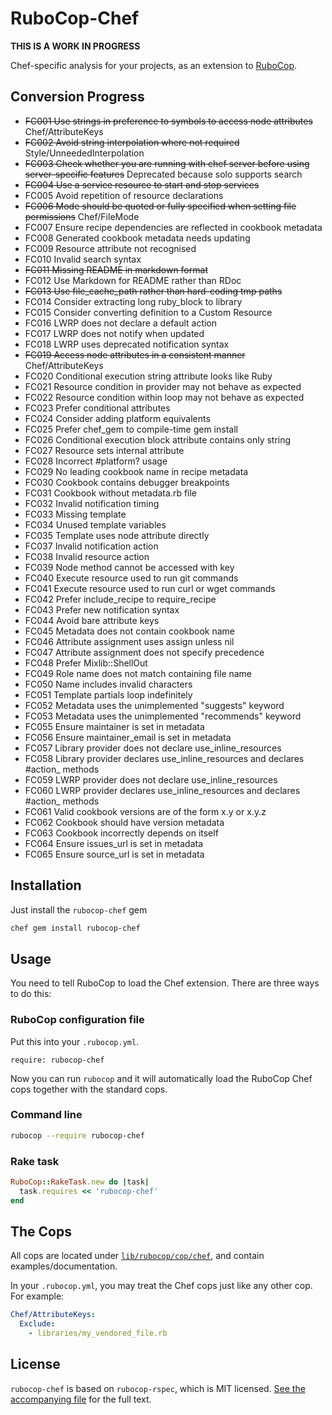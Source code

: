 # RuboCop-Chef

**THIS IS A WORK IN PROGRESS**

Chef-specific analysis for your projects, as an extension to
[RuboCop](https://github.com/bbatsov/rubocop).

## Conversion Progress

* ~~FC001 Use strings in preference to symbols to access node attributes~~ Chef/AttributeKeys
* ~~FC002 Avoid string interpolation where not required~~ Style/UnneededInterpolation
* ~~FC003 Check whether you are running with chef server before using server-specific features~~ Deprecated because solo supports search
* ~~FC004 Use a service resource to start and stop services~~
* FC005 Avoid repetition of resource declarations
* ~~FC006 Mode should be quoted or fully specified when setting file permissions~~ Chef/FileMode
* FC007 Ensure recipe dependencies are reflected in cookbook metadata
* FC008 Generated cookbook metadata needs updating
* FC009 Resource attribute not recognised
* FC010 Invalid search syntax
* ~~FC011 Missing README in markdown format~~
* FC012 Use Markdown for README rather than RDoc
* ~~FC013 Use file_cache_path rather than hard-coding tmp paths~~
* FC014 Consider extracting long ruby_block to library
* FC015 Consider converting definition to a Custom Resource
* FC016 LWRP does not declare a default action
* FC017 LWRP does not notify when updated
* FC018 LWRP uses deprecated notification syntax
* ~~FC019 Access node attributes in a consistent manner~~ Chef/AttributeKeys
* FC020 Conditional execution string attribute looks like Ruby
* FC021 Resource condition in provider may not behave as expected
* FC022 Resource condition within loop may not behave as expected
* FC023 Prefer conditional attributes
* FC024 Consider adding platform equivalents
* FC025 Prefer chef_gem to compile-time gem install
* FC026 Conditional execution block attribute contains only string
* FC027 Resource sets internal attribute
* FC028 Incorrect #platform? usage
* FC029 No leading cookbook name in recipe metadata
* FC030 Cookbook contains debugger breakpoints
* FC031 Cookbook without metadata.rb file
* FC032 Invalid notification timing
* FC033 Missing template
* FC034 Unused template variables
* FC035 Template uses node attribute directly
* FC037 Invalid notification action
* FC038 Invalid resource action
* FC039 Node method cannot be accessed with key
* FC040 Execute resource used to run git commands
* FC041 Execute resource used to run curl or wget commands
* FC042 Prefer include_recipe to require_recipe
* FC043 Prefer new notification syntax
* FC044 Avoid bare attribute keys
* FC045 Metadata does not contain cookbook name
* FC046 Attribute assignment uses assign unless nil
* FC047 Attribute assignment does not specify precedence
* FC048 Prefer Mixlib::ShellOut
* FC049 Role name does not match containing file name
* FC050 Name includes invalid characters
* FC051 Template partials loop indefinitely
* FC052 Metadata uses the unimplemented "suggests" keyword
* FC053 Metadata uses the unimplemented "recommends" keyword
* FC055 Ensure maintainer is set in metadata
* FC056 Ensure maintainer_email is set in metadata
* FC057 Library provider does not declare use_inline_resources
* FC058 Library provider declares use_inline_resources and declares \#action_ methods
* FC059 LWRP provider does not declare use_inline_resources
* FC060 LWRP provider declares use_inline_resources and declares \#action_ methods
* FC061 Valid cookbook versions are of the form x.y or x.y.z
* FC062 Cookbook should have version metadata
* FC063 Cookbook incorrectly depends on itself
* FC064 Ensure issues_url is set in metadata
* FC065 Ensure source_url is set in metadata



## Installation

Just install the `rubocop-chef` gem

```bash
chef gem install rubocop-chef
```

## Usage

You need to tell RuboCop to load the Chef extension. There are three
ways to do this:

### RuboCop configuration file

Put this into your `.rubocop.yml`.

```
require: rubocop-chef
```

Now you can run `rubocop` and it will automatically load the RuboCop Chef
cops together with the standard cops.

### Command line

```bash
rubocop --require rubocop-chef
```

### Rake task

```ruby
RuboCop::RakeTask.new do |task|
  task.requires << 'rubocop-chef'
end
```

## The Cops

All cops are located under
[`lib/rubocop/cop/chef`](lib/rubocop/cop/chef), and contain
examples/documentation.

In your `.rubocop.yml`, you may treat the Chef cops just like any other
cop. For example:

```yaml
Chef/AttributeKeys:
  Exclude:
    - libraries/my_vendored_file.rb
```

## License

`rubocop-chef` is based on `rubocop-rspec`, which is MIT licensed. [See the accompanying file](MIT-LICENSE.md) for
the full text.
